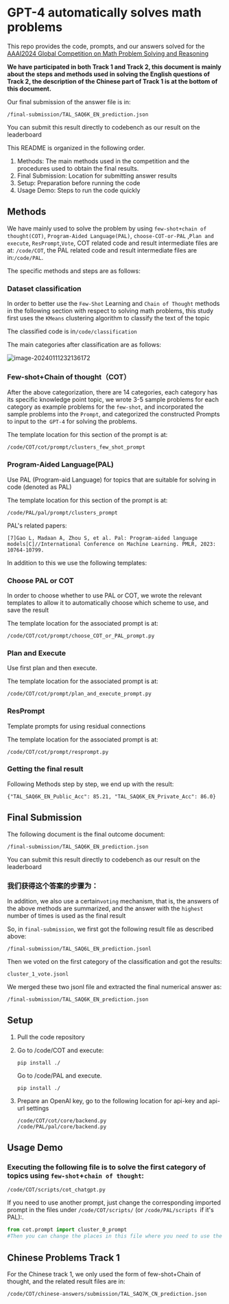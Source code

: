 # GPT-4 automatically solves math problems

This repo provides the code, prompts, and our answers solved for the [AAAI2024 Global Competition on Math Problem Solving and Reasoning](https://ai4ed.cc/competitions/aaai2024competition)

**We have participated in both Track 1 and Track 2, this document is mainly about the steps and methods used in solving the English questions of Track 2, the description of the Chinese part of Track 1 is at the bottom of this document.**

Our final submission of the answer file is in:

```
/final-submission/TAL_SAQ6K_EN_prediction.json
```

You can submit this result directly to codebench as our result on the leaderboard

This README is organized in the following order.

1. Methods: The main methods used in the competition and the procedures used to obtain the final results.
2. Final Submission: Location for submitting answer results
3. Setup: Preparation before running the code
4. Usage Demo: Steps to run the code quickly

## Methods

We have mainly used to solve the problem by using `few-shot+chain of thought(COT)`, `Program-Aided Language(PAL)`, `choose-COT-or-PAL` ,`Plan and execute`, `ResPrompt`,`Vote`, COT related code and result intermediate files are at: `/code/COT`, the PAL related code and result intermediate files are in:`/code/PAL`.

The specific methods and steps are as follows:

### Dataset  classification

In order to better use the `Few-Shot` Learning and `Chain of Thought` methods in the following section with respect to solving math problems, this study first uses the `KMeans` clustering algorithm to classify the text of the topic 

The classified code is in`/code/classification`

The main categories after classification are as follows:

![image-20240111232136172](https://github.com/hot-zhy/mathEducatorsSolving/assets/100272100/744cee19-8075-4259-9389-f14da8acf242)


### Few-shot+Chain of thought（COT）

After the above categorization, there are 14 categories, each category has its specific knowledge point topic, we wrote 3-5 sample problems for each category as example problems for the `few-shot`, and incorporated the sample problems into the `Prompt`, and categorized the constructed Prompts to input to the` GPT-4` for solving the problems.

The template location for this section of the prompt is at:

```
/code/COT/cot/prompt/clusters_few_shot_prompt
```

### Program-Aided Language(PAL)

Use PAL (Program-aid Language) for topics that are suitable for solving in code (denoted as PAL)

The template location for this section of the prompt is at:

```
/code/PAL/pal/prompt/clusters_prompt
```

PAL's related papers:

```
[7]Gao L, Madaan A, Zhou S, et al. Pal: Program-aided language models[C]//International Conference on Machine Learning. PMLR, 2023: 10764-10799.
```

In addition to this we use the following templates:

### Choose PAL or COT

In order to choose whether to use PAL or COT, we wrote the relevant templates to allow it to automatically choose which scheme to use, and save the result

The template location for the associated prompt is at:

```
/code/COT/cot/prompt/choose_COT_or_PAL_prompt.py
```

### Plan and Execute

Use first plan and then execute.

The template location for the associated prompt is at:

```
/code/COT/cot/prompt/plan_and_execute_prompt.py
```

### ResPrompt

Template prompts for using residual connections

The template location for the associated prompt is at:

```
/code/COT/cot/prompt/resprompt.py
```

### Getting the final result

Following Methods step by step, we end up with the result:

```
{"TAL_SAQ6K_EN_Public_Acc": 85.21, "TAL_SAQ6K_EN_Private_Acc": 86.0}
```

## Final Submission

The following document is the final outcome document:

```
/final-submission/TAL_SAQ6K_EN_prediction.json
```

You can submit this result directly to codebench as our result on the leaderboard

### 我们获得这个答案的步骤为：

In addition, we also use a certain`voting` mechanism, that is, the answers of the above methods are summarized, and the answer with the `highest` number of times is used as the final result

So, in `final-submission`, we first got the following result file as described above:

```
/final-submission/TAL_SAQ6L_EN_prediction.jsonl
```

Then we voted on the first category of the classification and got the results:

```
cluster_1_vote.jsonl
```

We merged these two jsonl file and extracted the final numerical answer as:

```
/final-submission/TAL_SAQ6K_EN_prediction.json
```

## Setup 

1. Pull the code repository

2. Go to /code/COT and execute:

   ```
   pip install ./
   ```

   Go to /code/PAL and execute.

   ```
   pip install ./
   ```

3. Prepare an OpenAI key, go to the following location for api-key and api-url settings

   ```
   /code/COT/cot/core/backend.py
   /code/PAL/pal/core/backend.py
   ```

## Usage Demo

### Executing the following file is to solve the first category of topics using `few-shot`+`chain of thought`:

```
/code/COT/scripts/cot_chatgpt.py
```

If you need to use another prompt, just change the corresponding imported prompt in the files under `/code/COT/scripts/` (or `/code/PAL/scripts `if it's PAL):.

```python
from cot.prompt import cluster_0_prompt
#Then you can change the places in this file where you need to use the prompt.
```

## Chinese Problems Track 1

For the Chinese track 1, we only used the form of few-shot+Chain of thought, and the related result files are in:

```
/code/COT/chinese-answers/submission/TAL_SAQ7K_CN_prediction.json
```







